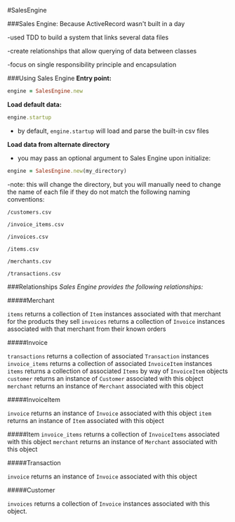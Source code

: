 #SalesEngine

###Sales Engine: Because ActiveRecord wasn't built in a day

  -used TDD to build a system that links several data files

  -create relationships that allow querying of data between classes

  -focus on single responsibility principle and encapsulation

###Using Sales Engine
  **Entry point:**
  ```ruby
  engine = SalesEngine.new
  ```
  **Load default data:**
  ```ruby
  engine.startup
  ```
  - by default, `engine.startup` will load and parse the built-in csv files

  **Load data from alternate directory**
  - you may pass an optional argument to Sales Engine upon initialize:
  ```ruby
  engine = SalesEngine.new(my_directory)
  ```
  -note: this will change the directory, but you will manually need to change the
  name of each file if they do not match the following naming conventions:
  ```
  /customers.csv
  ```

  ```
  /invoice_items.csv
  ```

  ```
  /invoices.csv
  ```

  ```
  /items.csv
  ```

  ```
  /merchants.csv
  ```

  ```
  /transactions.csv
  ```

###Relationships
  *Sales Engine provides the following relationships:*

#####Merchant

`items` returns a collection of `Item` instances associated with that merchant for the products they sell
`invoices` returns a collection of `Invoice` instances associated with that merchant from their known orders

#####Invoice

`transactions` returns a collection of associated `Transaction` instances
`invoice_items` returns a collection of associated `InvoiceItem` instances
`items` returns a collection of associated `Items` by way of `InvoiceItem` objects
`customer` returns an instance of `Customer` associated with this object
`merchant` returns an instance of `Merchant` associated with this object

#####InvoiceItem

`invoice` returns an instance of `Invoice` associated with this object
`item` returns an instance of `Item` associated with this object

#####Item
`invoice_items` returns a collection of `InvoiceItems` associated with this object
`merchant` returns an instance of `Merchant` associated with this object

#####Transaction

`invoice` returns an instance of `Invoice` associated with this object

#####Customer

`invoices` returns a collection of `Invoice` instances associated with this object.
